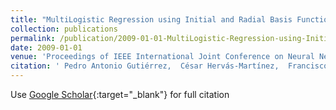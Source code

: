 ```yaml
---
title: "MultiLogistic Regression using Initial and Radial Basis Function covariates"
collection: publications
permalink: /publication/2009-01-01-MultiLogistic-Regression-using-Initial-and-Radial-Basis-Function-covariates
date: 2009-01-01
venue: 'Proceedings of IEEE International Joint Conference on Neural Networks (IJCNN2009)'
citation: ' Pedro Antonio Gutiérrez,  César Hervás-Martínez,  Francisco José Martínez-Estudillo,  Juan Carlos Fernández, &quot;MultiLogistic Regression using Initial and Radial Basis Function covariates.&quot; Proceedings of IEEE International Joint Conference on Neural Networks (IJCNN2009), 2009, pp. 1067--1074.'
---
```

Use [Google Scholar](https://scholar.google.com/scholar?q=MultiLogistic+Regression+using+Initial+and+Radial+Basis+Function+covariates){:target="_blank"} for full citation